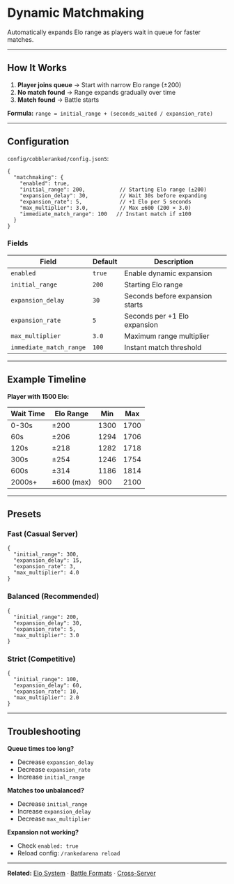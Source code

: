 # Dynamic Matchmaking

Automatically expands Elo range as players wait in queue for faster matches.

---

## How It Works

1. **Player joins queue** → Start with narrow Elo range (±200)
2. **No match found** → Range expands gradually over time
3. **Match found** → Battle starts

**Formula:** `range = initial_range + (seconds_waited / expansion_rate)`

---

## Configuration

`config/cobbleranked/config.json5`:

```json5
{
  "matchmaking": {
    "enabled": true,
    "initial_range": 200,           // Starting Elo range (±200)
    "expansion_delay": 30,          // Wait 30s before expanding
    "expansion_rate": 5,            // +1 Elo per 5 seconds
    "max_multiplier": 3.0,          // Max ±600 (200 × 3.0)
    "immediate_match_range": 100   // Instant match if ±100
  }
}
```

### Fields

| Field | Default | Description |
|-------|---------|-------------|
| `enabled` | `true` | Enable dynamic expansion |
| `initial_range` | `200` | Starting Elo range |
| `expansion_delay` | `30` | Seconds before expansion starts |
| `expansion_rate` | `5` | Seconds per +1 Elo expansion |
| `max_multiplier` | `3.0` | Maximum range multiplier |
| `immediate_match_range` | `100` | Instant match threshold |

---

## Example Timeline

**Player with 1500 Elo:**

| Wait Time | Elo Range | Min | Max |
|-----------|-----------|-----|-----|
| 0-30s | ±200 | 1300 | 1700 |
| 60s | ±206 | 1294 | 1706 |
| 120s | ±218 | 1282 | 1718 |
| 300s | ±254 | 1246 | 1754 |
| 600s | ±314 | 1186 | 1814 |
| 2000s+ | ±600 (max) | 900 | 2100 |

---

## Presets

### Fast (Casual Server)
```json5
{
  "initial_range": 300,
  "expansion_delay": 15,
  "expansion_rate": 3,
  "max_multiplier": 4.0
}
```

### Balanced (Recommended)
```json5
{
  "initial_range": 200,
  "expansion_delay": 30,
  "expansion_rate": 5,
  "max_multiplier": 3.0
}
```

### Strict (Competitive)
```json5
{
  "initial_range": 100,
  "expansion_delay": 60,
  "expansion_rate": 10,
  "max_multiplier": 2.0
}
```

---

## Troubleshooting

**Queue times too long?**
- Decrease `expansion_delay`
- Decrease `expansion_rate`
- Increase `initial_range`

**Matches too unbalanced?**
- Decrease `initial_range`
- Increase `expansion_delay`
- Decrease `max_multiplier`

**Expansion not working?**
- Check `enabled: true`
- Reload config: `/rankedarena reload`

---

**Related:** [Elo System](elo-system.md) · [Battle Formats](battle-formats.md) · [Cross-Server](../advanced/cross-server.md)
